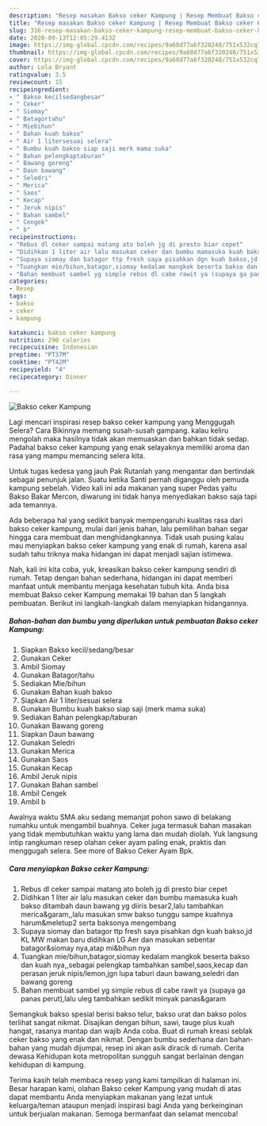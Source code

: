 ```yaml
---
description: "Resep masakan Bakso ceker Kampung | Resep Membuat Bakso ceker Kampung Yang Enak Dan Mudah"
title: "Resep masakan Bakso ceker Kampung | Resep Membuat Bakso ceker Kampung Yang Enak Dan Mudah"
slug: 316-resep-masakan-bakso-ceker-kampung-resep-membuat-bakso-ceker-kampung-yang-enak-dan-mudah
date: 2020-09-13T12:05:29.413Z
image: https://img-global.cpcdn.com/recipes/9a68d77a6f320248/751x532cq70/bakso-ceker-kampung-foto-resep-utama.jpg
thumbnail: https://img-global.cpcdn.com/recipes/9a68d77a6f320248/751x532cq70/bakso-ceker-kampung-foto-resep-utama.jpg
cover: https://img-global.cpcdn.com/recipes/9a68d77a6f320248/751x532cq70/bakso-ceker-kampung-foto-resep-utama.jpg
author: Lola Bryant
ratingvalue: 3.5
reviewcount: 15
recipeingredient:
- " Bakso kecilsedangbesar"
- " Ceker"
- " Siomay"
- " Batagortahu"
- " Miebihun"
- " Bahan kuah bakso"
- " Air 1 litersesuai selera"
- " Bumbu kuah bakso siap saji merk mama suka"
- " Bahan pelengkaptaburan"
- " Bawang goreng"
- " Daun bawang"
- " Seledri"
- " Merica"
- " Saos"
- " Kecap"
- " Jeruk nipis"
- " Bahan sambel"
- " Cengek"
- " b"
recipeinstructions:
- "Rebus dl ceker sampai matang ato boleh jg di presto biar cepet"
- "Didihkan 1 liter air lalu masukan ceker dan bumbu mamasuka kuah bakso ditambah daun bawang yg diiris besar2,lalu tambahkan merica&amp;garam,,lalu masukan smw bakso tunggu sampe kuahnya harum&amp;meletup2 serta baksonya mengembang"
- "Supaya siomay dan batagor ttp fresh saya pisahkan dgn kuah bakso,jd KL MW makan baru didihkan LG Aer dan masukan sebentar batagor&amp;siomay nya,atap mi&amp;bihun nya"
- "Tuangkan mie/bihun,batagor,siomay kedalam mangkok beserta bakso dan kuah nya,,sebagai pelengkap tambahkan sambel,saos,kecap dan perasan jeruk nipis/lemon,jgn lupa taburi daun bawang,seledri dan bawang goreng"
- "Bahan membuat sambel yg simple rebus dl cabe rawit ya (supaya ga panas perut),lalu uleg tambahkan sedikit minyak panas&amp;garam"
categories:
- Resep
tags:
- bakso
- ceker
- kampung

katakunci: bakso ceker kampung 
nutrition: 290 calories
recipecuisine: Indonesian
preptime: "PT37M"
cooktime: "PT42M"
recipeyield: "4"
recipecategory: Dinner

---
```



![Bakso ceker Kampung](https://img-global.cpcdn.com/recipes/9a68d77a6f320248/751x532cq70/bakso-ceker-kampung-foto-resep-utama.jpg)

Lagi mencari inspirasi resep bakso ceker kampung yang Menggugah Selera? Cara Bikinnya memang susah-susah gampang. kalau keliru mengolah maka hasilnya tidak akan memuaskan dan bahkan tidak sedap. Padahal bakso ceker kampung yang enak selayaknya memiliki aroma dan rasa yang mampu memancing selera kita.

Untuk tugas kedesa yang jauh Pak Rutanlah yang mengantar dan bertindak sebagai penunjuk jalan. Suatu ketika Santi pernah diganggu oleh pemuda kampung sebelah. Video kali ini ada makanan yang super Pedas yaitu Bakso Bakar Mercon, diwarung ini tidak hanya menyediakan bakso saja tapi ada temannya.

Ada beberapa hal yang sedikit banyak mempengaruhi kualitas rasa dari bakso ceker kampung, mulai dari jenis bahan, lalu pemilihan bahan segar hingga cara membuat dan menghidangkannya. Tidak usah pusing kalau mau menyiapkan bakso ceker kampung yang enak di rumah, karena asal sudah tahu triknya maka hidangan ini dapat menjadi sajian istimewa.


Nah, kali ini kita coba, yuk, kreasikan bakso ceker kampung sendiri di rumah. Tetap dengan bahan sederhana, hidangan ini dapat memberi manfaat untuk membantu menjaga kesehatan tubuh kita. Anda bisa membuat Bakso ceker Kampung memakai 19 bahan dan 5 langkah pembuatan. Berikut ini langkah-langkah dalam menyiapkan hidangannya.

<!--inarticleads1-->

##### Bahan-bahan dan bumbu yang diperlukan untuk pembuatan Bakso ceker Kampung:

1. Siapkan  Bakso kecil/sedang/besar
1. Gunakan  Ceker
1. Ambil  Siomay
1. Gunakan  Batagor/tahu
1. Sediakan  Mie/bihun
1. Gunakan  Bahan kuah bakso
1. Siapkan  Air 1 liter/sesuai selera
1. Gunakan  Bumbu kuah bakso siap saji (merk mama suka)
1. Sediakan  Bahan pelengkap/taburan
1. Gunakan  Bawang goreng
1. Siapkan  Daun bawang
1. Gunakan  Seledri
1. Gunakan  Merica
1. Gunakan  Saos
1. Gunakan  Kecap
1. Ambil  Jeruk nipis
1. Gunakan  Bahan sambel
1. Ambil  Cengek
1. Ambil  b


Awalnya waktu SMA aku sedang memanjat pohon sawo di belakang rumahku untuk mengambil buahnya. Ceker juga termasuk bahan masakan yang tidak membutuhkan waktu yang lama dan mudah diolah. Yuk langsung intip rangkuman resep olahan ceker ayam paling enak, praktis dan menggugah selera. See more of Bakso Ceker Ayam Bpk. 

<!--inarticleads2-->

##### Cara menyiapkan Bakso ceker Kampung:

1. Rebus dl ceker sampai matang ato boleh jg di presto biar cepet
1. Didihkan 1 liter air lalu masukan ceker dan bumbu mamasuka kuah bakso ditambah daun bawang yg diiris besar2,lalu tambahkan merica&amp;garam,,lalu masukan smw bakso tunggu sampe kuahnya harum&amp;meletup2 serta baksonya mengembang
1. Supaya siomay dan batagor ttp fresh saya pisahkan dgn kuah bakso,jd KL MW makan baru didihkan LG Aer dan masukan sebentar batagor&amp;siomay nya,atap mi&amp;bihun nya
1. Tuangkan mie/bihun,batagor,siomay kedalam mangkok beserta bakso dan kuah nya,,sebagai pelengkap tambahkan sambel,saos,kecap dan perasan jeruk nipis/lemon,jgn lupa taburi daun bawang,seledri dan bawang goreng
1. Bahan membuat sambel yg simple rebus dl cabe rawit ya (supaya ga panas perut),lalu uleg tambahkan sedikit minyak panas&amp;garam


Semangkuk bakso spesial berisi bakso telur, bakso urat dan bakso polos terlihat sangat nikmat. Disajikan dengan bihun, sawi, tauge plus kuah hangat, rasanya mantap dan wajib Anda coba. Buat di rumah kreasi seblak ceker bakso yang enak dan nikmat. Dengan bumbu sederhana dan bahan-bahan yang mudah dijumpai, resep ini akan asik diracik di rumah. Cerita dewasa Kehidupan kota metropolitan sungguh sangat berlainan dengan kehidupan di kampung. 

Terima kasih telah membaca resep yang kami tampilkan di halaman ini. Besar harapan kami, olahan Bakso ceker Kampung yang mudah di atas dapat membantu Anda menyiapkan makanan yang lezat untuk keluarga/teman ataupun menjadi inspirasi bagi Anda yang berkeinginan untuk berjualan makanan. Semoga bermanfaat dan selamat mencoba!
